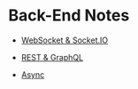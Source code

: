 # Back-End Notes

- [WebSocket & Socket.IO](/web-comunications/websocket.md)

- [REST & GraphQL](/web-comunications/rest-graphql.md)

- [Async](/topics/async.md)

 
